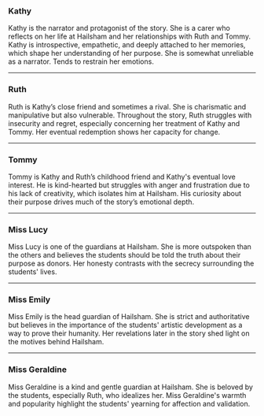 ### **Kathy**
Kathy is the narrator and protagonist of the story. She is a carer who reflects on her life at Hailsham and her relationships with Ruth and Tommy. Kathy is introspective, empathetic, and deeply attached to her memories, which shape her understanding of her purpose. She is somewhat unreliable as a narrator. Tends to restrain her emotions.

---
### **Ruth**
Ruth is Kathy’s close friend and sometimes a rival. She is charismatic and manipulative but also vulnerable. Throughout the story, Ruth struggles with insecurity and regret, especially concerning her treatment of Kathy and Tommy. Her eventual redemption shows her capacity for change.

---
### **Tommy**
Tommy is Kathy and Ruth’s childhood friend and Kathy's eventual love interest. He is kind-hearted but struggles with anger and frustration due to his lack of creativity, which isolates him at Hailsham. His curiosity about their purpose drives much of the story’s emotional depth.

---
### **Miss Lucy**
Miss Lucy is one of the guardians at Hailsham. She is more outspoken than the others and believes the students should be told the truth about their purpose as donors. Her honesty contrasts with the secrecy surrounding the students' lives.

---
### **Miss Emily**
Miss Emily is the head guardian of Hailsham. She is strict and authoritative but believes in the importance of the students' artistic development as a way to prove their humanity. Her revelations later in the story shed light on the motives behind Hailsham.

---
### **Miss Geraldine**
Miss Geraldine is a kind and gentle guardian at Hailsham. She is beloved by the students, especially Ruth, who idealizes her. Miss Geraldine's warmth and popularity highlight the students' yearning for affection and validation.